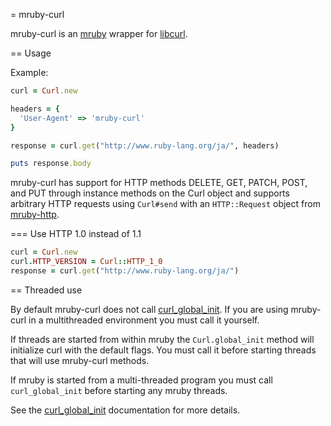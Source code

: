 = mruby-curl

mruby-curl is an [mruby](http://mruby.org) wrapper for
[libcurl](https://curl.haxx.se/libcurl/).

== Usage

Example:

```ruby
curl = Curl.new

headers = {
  'User-Agent' => 'mruby-curl'
}

response = curl.get("http://www.ruby-lang.org/ja/", headers)

puts response.body
```

mruby-curl has support for HTTP methods DELETE, GET, PATCH, POST, and PUT
through instance methods on the Curl object and supports arbitrary HTTP
requests using `Curl#send` with an `HTTP::Request` object from
[mruby-http](https://github.com/mattn/mruby-http).


=== Use HTTP 1.0 instead of 1.1

```ruby
curl = Curl.new
curl.HTTP_VERSION = Curl::HTTP_1_0
response = curl.get("http://www.ruby-lang.org/ja/")
```

== Threaded use

By default mruby-curl does not call
[curl_global_init](https://curl.haxx.se/libcurl/c/curl_global_init.html).  If
you are using mruby-curl in a multithreaded environment you must call it
yourself.

If threads are started from within mruby the `Curl.global_init` method will
initialize curl with the default flags.  You must call it before starting
threads that will use mruby-curl methods.

If mruby is started from a multi-threaded program you must call
`curl_global_init` before starting any mruby threads.

See the
[curl_global_init](https://curl.haxx.se/libcurl/c/curl_global_init.html)
documentation for more details.

